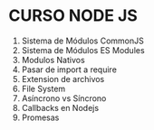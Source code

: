 # CURSO NODE JS
1. Sistema de Módulos CommonJS
2. Sistema de Módulos ES Modules
3. Modulos Nativos
4. Pasar de import a require
5. Extension de archivos
6. File System
7. Asíncrono vs Síncrono
8. Callbacks en Nodejs
9. Promesas